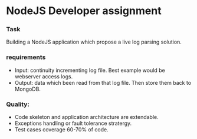 # NodeJS Developer assignment
### Task
Building a NodeJS application which propose a live log parsing solution.
### requirements
- Input: continuity incrementing log file. Best example would be webserver access logs.
- Output: data which been read from that log file. Then store them back to MongoDB.
### Quality:
- Code skeleton and application architecture are extendable.
- Exceptions handling or fault tolerance stratergy.
- Test cases coverage 60-70% of code.